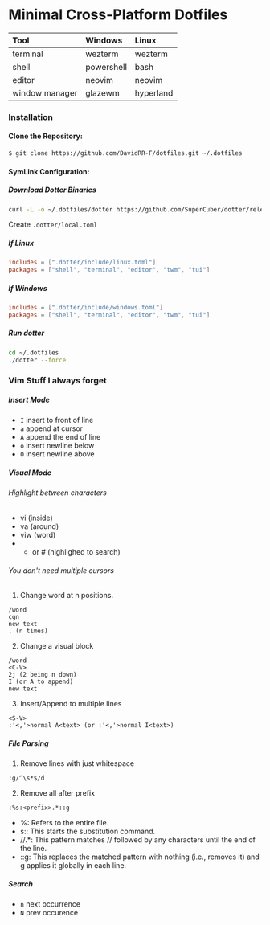 # Minimal Cross-Platform Dotfiles

| Tool | Windows | Linux | 
|:-----|:--------|:------|
| terminal | wezterm | wezterm |
| shell | powershell | bash |
| editor | neovim | neovim | 
| window manager | glazewm | hyperland |

### Installation

#### **Clone the Repository**:

```bash
$ git clone https://github.com/DavidRR-F/dotfiles.git ~/.dotfiles
```

#### **SymLink Configuration**:

##### Download Dotter Binaries

```bash 
curl -L -o ~/.dotfiles/dotter https://github.com/SuperCuber/dotter/releases/download/<version>/<platform>
```

Create `.dotter/local.toml`

##### If Linux

```toml
includes = [".dotter/include/linux.toml"]
packages = ["shell", "terminal", "editor", "twm", "tui"]
```

##### If Windows

```toml
includes = [".dotter/include/windows.toml"]
packages = ["shell", "terminal", "editor", "twm", "tui"]
```

##### Run dotter

```bash
cd ~/.dotfiles
./dotter --force
```

### Vim Stuff I always forget

##### Insert Mode 

- `I` insert to front of line
- `a` append at cursor 
- `A` append the end of line
- `o` insert newline below
- `O` insert newline above

##### Visual Mode

###### Highlight between characters

- vi<character> (inside)
- va<character> (around)
- viw (word)
- * or # (highlighed to search)

###### You don't need multiple cursors

1. Change word at n positions.
```
/word
cgn 
new text
. (n times)
```

2. Change a visual block

```
/word 
<C-V> 
2j (2 being n down)
I (or A to append)
new text
```

3. Insert/Append to multiple lines 

```
<S-V>
:'<,'>normal A<text> (or :'<,'>normal I<text>)
```

##### File Parsing

1. Remove lines with just whitespace

```
:g/^\s*$/d
```

2. Remove all after prefix

```
:%s:<prefix>.*::g
```

- %: Refers to the entire file.
- s:: This starts the substitution command.
- //.*: This pattern matches // followed by any characters until the end of the line.
- ::g: This replaces the matched pattern with nothing (i.e., removes it) and g applies it globally in each line.

##### Search 

- `n` next occurrence 
- `N` prev occurence
